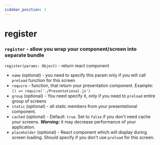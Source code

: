 ```yaml
---
sidebar_position: 1
---
```


# register

### `register` - allow you wrap your component/screen into separate bundle

`register(params: Object)` - return react component 

- `name` (optional) - you need to specify this param only if you will call `preload` function for this screen
- `require` - function, that return your presentation component. Example: `() => require('./Presentational.js')`
- `group` (optional) - You need specify it, only if you need to `preload` entire group of screens
- `static` (optional) - all static members from your presentational component.
- `cached` (optional) - Default: `true`. Set to `false` if you don't need cache your screens. _**Warning:**_ it may decrease performance of your application.
- `placeholder` (optional) - React component which will display during screen loading. Should specify if you don't use `preload` for this screen.